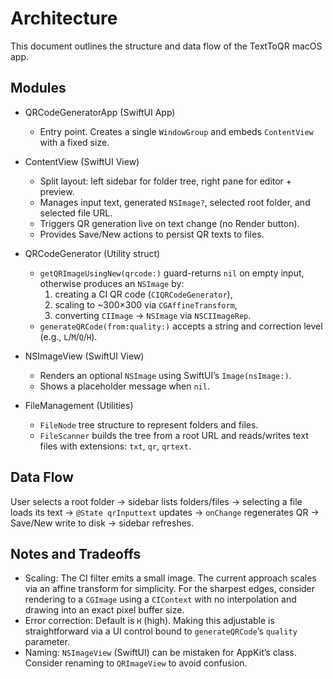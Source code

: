 # Architecture

This document outlines the structure and data flow of the TextToQR macOS app.

## Modules

- QRCodeGeneratorApp (SwiftUI App)
  - Entry point. Creates a single `WindowGroup` and embeds `ContentView` with a fixed size.

- ContentView (SwiftUI View)
  - Split layout: left sidebar for folder tree, right pane for editor + preview.
  - Manages input text, generated `NSImage?`, selected root folder, and selected file URL.
  - Triggers QR generation live on text change (no Render button).
  - Provides Save/New actions to persist QR texts to files.

- QRCodeGenerator (Utility struct)
  - `getQRImageUsingNew(qrcode:)` guard-returns `nil` on empty input, otherwise produces an `NSImage` by:
    1) creating a CI QR code (`CIQRCodeGenerator`),
    2) scaling to ~300×300 via `CGAffineTransform`,
    3) converting `CIImage` → `NSImage` via `NSCIImageRep`.
  - `generateQRCode(from:quality:)` accepts a string and correction level (e.g., `L`/`M`/`Q`/`H`).

- NSImageView (SwiftUI View)
  - Renders an optional `NSImage` using SwiftUI’s `Image(nsImage:)`.
  - Shows a placeholder message when `nil`.

- FileManagement (Utilities)
  - `FileNode` tree structure to represent folders and files.
  - `FileScanner` builds the tree from a root URL and reads/writes text files with extensions: `txt`, `qr`, `qrtext`.

## Data Flow

User selects a root folder → sidebar lists folders/files → selecting a file loads its text → `@State qrInputtext` updates → `onChange` regenerates QR → Save/New write to disk → sidebar refreshes.

## Notes and Tradeoffs

- Scaling: The CI filter emits a small image. The current approach scales via an affine transform for simplicity. For the sharpest edges, consider rendering to a `CGImage` using a `CIContext` with no interpolation and drawing into an exact pixel buffer size.
- Error correction: Default is `H` (high). Making this adjustable is straightforward via a UI control bound to `generateQRCode`’s `quality` parameter.
- Naming: `NSImageView` (SwiftUI) can be mistaken for AppKit’s class. Consider renaming to `QRImageView` to avoid confusion.
